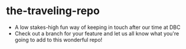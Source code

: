 # the-traveling-repo

* A low stakes-high fun way of keeping in touch after our time at DBC
* Check out a branch for your feature and let us all know what you're going to add to this wonderful repo!
